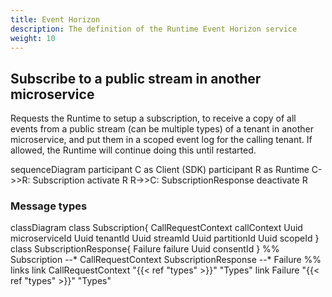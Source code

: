 ```yaml
---
title: Event Horizon
description: The definition of the Runtime Event Horizon service
weight: 10
---
```


## Subscribe to a public stream in another microservice

Requests the Runtime to setup a subscription, to receive a copy of all events from a public stream (can be multiple types) of a tenant in another microservice, and put them in a scoped event log for the calling tenant. If allowed, the Runtime will continue doing this until restarted.

<div class="mermaid">
sequenceDiagram
    participant C as Client (SDK)
    participant R as Runtime
    C->>R: Subscription
    activate R
    R->>C: SubscriptionResponse
    deactivate R
</div>

### Message types

<div class="mermaid">
classDiagram
    class Subscription{
        CallRequestContext callContext
        Uuid microserviceId
        Uuid tenantId
        Uuid streamId
        Uuid partitionId
        Uuid scopeId
    }
    class SubscriptionResponse{
        Failure failure
        Uuid consentId
    }
    %%
    Subscription --* CallRequestContext
    SubscriptionResponse --* Failure
    %% links
    link CallRequestContext "{{< ref "types" >}}" "Types"
    link Failure "{{< ref "types" >}}" "Types"
</div>

